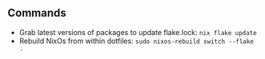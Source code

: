 ## Commands

- Grab latest versions of packages to update flake.lock: `nix flake update`
- Rebuild NixOs from within dotfiles: `sudo nixos-rebuild switch --flake .`
